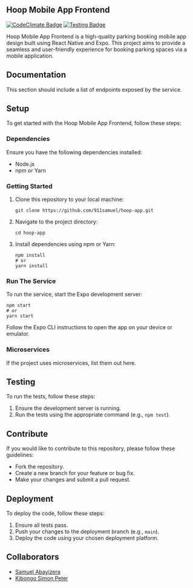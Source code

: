 ## Hoop Mobile App Frontend 

[![CodeClimate Badge](link-to-codeclimate-badge)](link-to-codeclimate) [![Testing Badge](link-to-testing-badge)](link-to-testing)

Hoop Mobile App Frontend is a high-quality parking booking mobile app design built using React Native and Expo. This project aims to provide a seamless and user-friendly experience for booking parking spaces via a mobile application.

## Documentation

This section should include a list of endpoints exposed by the service.

## Setup

To get started with the Hoop Mobile App Frontend, follow these steps:

### Dependencies

Ensure you have the following dependencies installed:

- Node.js
- npm or Yarn

### Getting Started

1. Clone this repository to your local machine:
   ```
   git clone https://github.com/911samuel/hoop-app.git
   ```
   
2. Navigate to the project directory:
   ```
   cd hoop-app
   ```

3. Install dependencies using npm or Yarn:
   ```
   npm install
   # or
   yarn install
   ```

### Run The Service

To run the service, start the Expo development server:
   ```
   npm start
   # or
   yarn start
   ```

Follow the Expo CLI instructions to open the app on your device or emulator.

### Microservices

If the project uses microservices, list them out here.

## Testing

To run the tests, follow these steps:

1. Ensure the development server is running.
2. Run the tests using the appropriate command (e.g., `npm test`).

## Contribute

If you would like to contribute to this repository, please follow these guidelines:

- Fork the repository.
- Create a new branch for your feature or bug fix.
- Make your changes and submit a pull request.

## Deployment

To deploy the code, follow these steps:

1. Ensure all tests pass.
2. Push your changes to the deployment branch (e.g., `main`).
3. Deploy the code using your chosen deployment platform.

## Collaborators

- [Samuel Abayizera](https://github.com/911samuel)
- [Kibongo Simon Peter](https://github.com/kibongos40)
```
